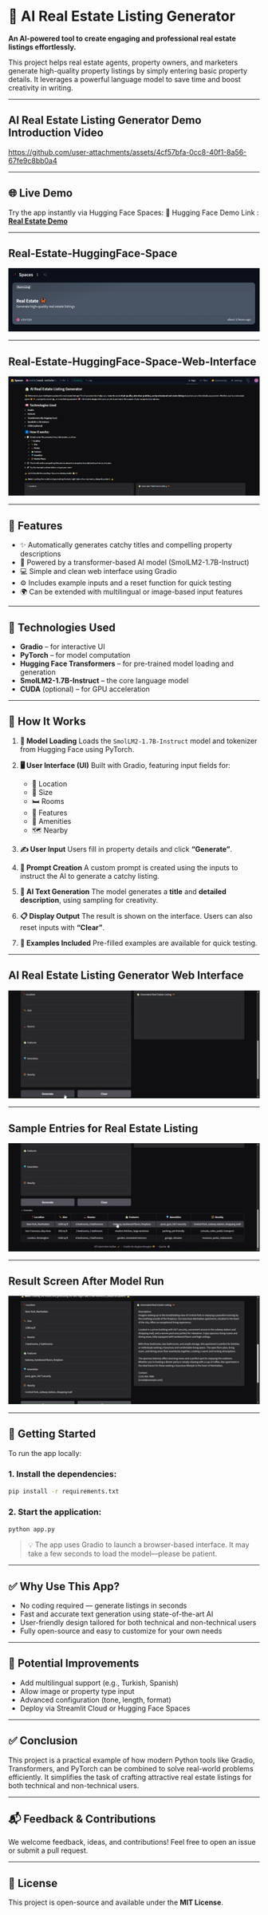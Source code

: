 # 🏡 AI Real Estate Listing Generator

**An AI-powered tool to create engaging and professional real estate listings effortlessly.**

This project helps real estate agents, property owners, and marketers generate high-quality property listings by simply entering basic property details. It leverages a powerful language model to save time and boost creativity in writing.

---

## AI Real Estate Listing Generator Demo Introduction Video

https://github.com/user-attachments/assets/4cf57bfa-0cc8-40f1-8a56-67fe9c8bb0a4

---

## 🌐 Live Demo

Try the app instantly via Hugging Face Spaces:
🔗 Hugging Face Demo Link : [**Real Estate Demo**](https://huggingface.co/spaces/ctntrk/real-estate)

---

## Real-Estate-HuggingFace-Space

![Alt text](https://github.com/ctntrk/AI-Real-Estate-Listing-Generator/blob/main/Real-Estate-HuggingFace-Space.png)

---

## Real-Estate-HuggingFace-Space-Web-Interface

![Alt text](https://github.com/ctntrk/AI-Real-Estate-Listing-Generator/blob/main/Real-Estate-HuggingFace-Space-Web-Interface.png)

---

## 🚀 Features

* ✨ Automatically generates catchy titles and compelling property descriptions
* 🧠 Powered by a transformer-based AI model (SmolLM2-1.7B-Instruct)
* 💻 Simple and clean web interface using Gradio
* ⚙️ Includes example inputs and a reset function for quick testing
* 🌍 Can be extended with multilingual or image-based input features

---

## 🧠 Technologies Used

* **Gradio** – for interactive UI
* **PyTorch** – for model computation
* **Hugging Face Transformers** – for pre-trained model loading and generation
* **SmolLM2-1.7B-Instruct** – the core language model
* **CUDA** (optional) – for GPU acceleration

---

## 🚀 How It Works

1. **🧠 Model Loading**
   Loads the `SmolLM2-1.7B-Instruct` model and tokenizer from Hugging Face using PyTorch.

2. **🖥️ User Interface (UI)**
   Built with Gradio, featuring input fields for:

   * 📍 Location
   * 📐 Size
   * 🛏️ Rooms
   * 🧰 Features
   * 🏡 Amenities
   * 🗺️ Nearby

3. **✍️ User Input**
   Users fill in property details and click **“Generate”**.

4. **🧾 Prompt Creation**
   A custom prompt is created using the inputs to instruct the AI to generate a catchy listing.

5. **🤖 AI Text Generation**
   The model generates a **title** and **detailed description**, using sampling for creativity.

6. **📋 Display Output**
   The result is shown on the interface. Users can also reset inputs with **“Clear”**.

7. **🧪 Examples Included**
   Pre-filled examples are available for quick testing.

---

## AI Real Estate Listing Generator Web Interface

![Alt text](https://github.com/ctntrk/AI-Real-Estate-Listing-Generator/blob/main/AI-Real-Estate-Listing-Generator-Web-Interface.jpg)

---

## Sample Entries for Real Estate Listing

![Alt text](https://github.com/ctntrk/AI-Real-Estate-Listing-Generator/blob/main/Sample-Entries-for-Real-Estate-Listing.jpg)

---

## Result Screen After Model Run

![Alt text](https://github.com/ctntrk/AI-Real-Estate-Listing-Generator/blob/main/Result-Screen-After-Model-Run.jpg)

---

## 🔧 Getting Started

To run the app locally:

### 1. Install the dependencies:

```bash
pip install -r requirements.txt
```

### 2. Start the application:

```bash
python app.py
```

> 💡 The app uses Gradio to launch a browser-based interface. It may take a few seconds to load the model—please be patient.

---

## ✅ Why Use This App?

* No coding required — generate listings in seconds
* Fast and accurate text generation using state-of-the-art AI
* User-friendly design tailored for both technical and non-technical users
* Fully open-source and easy to customize for your own needs

---

## 🧩 Potential Improvements

* Add multilingual support (e.g., Turkish, Spanish)
* Allow image or property type input
* Advanced configuration (tone, length, format)
* Deploy via Streamlit Cloud or Hugging Face Spaces

---
## ✅ Conclusion

This project is a practical example of how modern Python tools like Gradio, Transformers, and PyTorch can be combined to solve real-world problems efficiently. It simplifies the task of crafting attractive real estate listings for both technical and non-technical users.

---

## 📬 Feedback & Contributions

We welcome feedback, ideas, and contributions! Feel free to open an issue or submit a pull request.

---

## 📄 License

This project is open-source and available under the **MIT License**.
